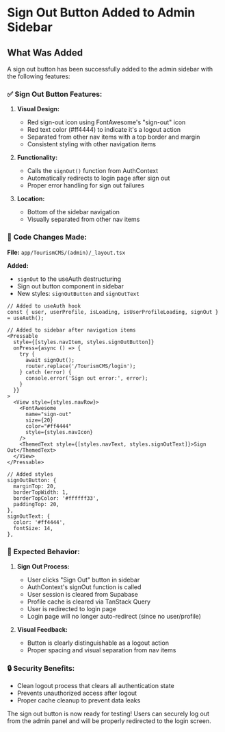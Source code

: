 # Sign Out Button Added to Admin Sidebar

## What Was Added

A sign out button has been successfully added to the admin sidebar with the following features:

### ✅ **Sign Out Button Features:**

1. **Visual Design:**
   - Red sign-out icon using FontAwesome's "sign-out" icon
   - Red text color (#ff4444) to indicate it's a logout action
   - Separated from other nav items with a top border and margin
   - Consistent styling with other navigation items

2. **Functionality:**
   - Calls the `signOut()` function from AuthContext
   - Automatically redirects to login page after sign out
   - Proper error handling for sign out failures

3. **Location:**
   - Bottom of the sidebar navigation
   - Visually separated from other nav items

### 🔧 **Code Changes Made:**

**File:** `app/TourismCMS/(admin)/_layout.tsx`

**Added:**
- `signOut` to the useAuth destructuring
- Sign out button component in sidebar
- New styles: `signOutButton` and `signOutText`

```tsx
// Added to useAuth hook
const { user, userProfile, isLoading, isUserProfileLoading, signOut } = useAuth();

// Added to sidebar after navigation items
<Pressable
  style={[styles.navItem, styles.signOutButton]}
  onPress={async () => {
    try {
      await signOut();
      router.replace('/TourismCMS/login');
    } catch (error) {
      console.error('Sign out error:', error);
    }
  }}
>
  <View style={styles.navRow}>
    <FontAwesome
      name="sign-out"
      size={20}
      color="#ff4444"
      style={styles.navIcon}
    />
    <ThemedText style={[styles.navText, styles.signOutText]}>Sign Out</ThemedText>
  </View>
</Pressable>

// Added styles
signOutButton: {
  marginTop: 20,
  borderTopWidth: 1,
  borderTopColor: '#ffffff33',
  paddingTop: 20,
},
signOutText: {
  color: '#ff4444',
  fontSize: 14,
},
```

### 🎯 **Expected Behavior:**

1. **Sign Out Process:**
   - User clicks "Sign Out" button in sidebar
   - AuthContext's signOut function is called
   - User session is cleared from Supabase
   - Profile cache is cleared via TanStack Query
   - User is redirected to login page
   - Login page will no longer auto-redirect (since no user/profile)

2. **Visual Feedback:**
   - Button is clearly distinguishable as a logout action
   - Proper spacing and visual separation from nav items

### 🔒 **Security Benefits:**

- Clean logout process that clears all authentication state
- Prevents unauthorized access after logout
- Proper cache cleanup to prevent data leaks

The sign out button is now ready for testing! Users can securely log out from the admin panel and will be properly redirected to the login screen.
